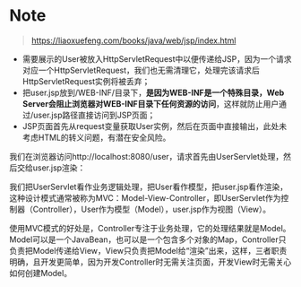 # Note

> https://liaoxuefeng.com/books/java/web/jsp/index.html




- 需要展示的User被放入HttpServletRequest中以便传递给JSP，因为一个请求对应一个HttpServletRequest，我们也无需清理它，处理完该请求后HttpServletRequest实例将被丢弃；
- 把user.jsp放到/WEB-INF/目录下，**是因为WEB-INF是一个特殊目录，Web Server会阻止浏览器对WEB-INF目录下任何资源的访问**，这样就防止用户通过/user.jsp路径直接访问到JSP页面；
- JSP页面首先从request变量获取User实例，然后在页面中直接输出，此处未考虑HTML的转义问题，有潜在安全风险。

我们在浏览器访问http://localhost:8080/user，请求首先由UserServlet处理，然后交给user.jsp渲染：


我们把UserServlet看作业务逻辑处理，把User看作模型，把user.jsp看作渲染，这种设计模式通常被称为MVC：Model-View-Controller，即UserServlet作为控制器（Controller），User作为模型（Model），user.jsp作为视图（View）。

使用MVC模式的好处是，Controller专注于业务处理，它的处理结果就是Model。Model可以是一个JavaBean，也可以是一个包含多个对象的Map，Controller只负责把Model传递给View，View只负责把Model给“渲染”出来，这样，三者职责明确，且开发更简单，因为开发Controller时无需关注页面，开发View时无需关心如何创建Model。